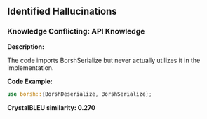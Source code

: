 ## Identified Hallucinations

### Knowledge Conflicting: API Knowledge
**Description:** 

The code imports BorshSerialize but never actually utilizes it in the implementation.

**Code Example:**
```rust
use borsh::{BorshDeserialize, BorshSerialize};
```

**CrystalBLEU similarity: 0.270** 
